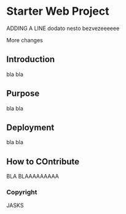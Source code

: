 # Starter Web Project

ADDING A LINE
dodato nesto bezvezeeeeee

More changes 
## Introduction 
 bla bla
## Purpose
bla bla
## Deployment
bla bla 
## How to COntribute 
BLA BLAAAAAAAAA


### Copyright 

JASKS
